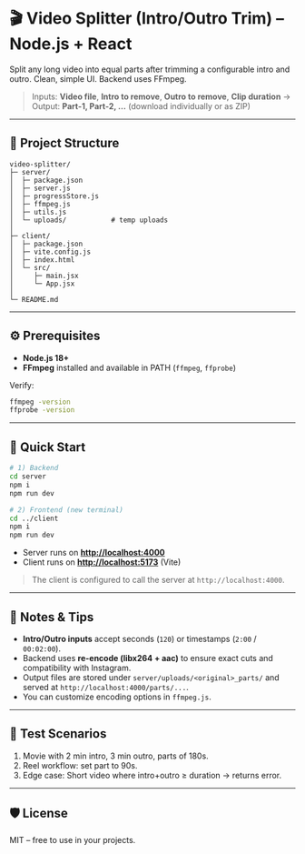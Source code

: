 # 🎬 Video Splitter (Intro/Outro Trim) – Node.js + React

Split any long video into equal parts after trimming a configurable intro and outro. Clean, simple UI. Backend uses FFmpeg.

> Inputs: **Video file**, **Intro to remove**, **Outro to remove**, **Clip duration** → Output: **Part-1, Part-2, …** (download individually or as ZIP)

---

## 🧱 Project Structure

```
video-splitter/
├─ server/
│  ├─ package.json
│  ├─ server.js
│  ├─ progressStore.js
│  ├─ ffmpeg.js
│  ├─ utils.js
│  └─ uploads/           # temp uploads
│
├─ client/
│  ├─ package.json
│  ├─ vite.config.js
│  ├─ index.html
│  └─ src/
│     ├─ main.jsx
│     └─ App.jsx
│
└─ README.md
```

---

## ⚙️ Prerequisites

* **Node.js 18+**
* **FFmpeg** installed and available in PATH (`ffmpeg`, `ffprobe`)

Verify:

```bash
ffmpeg -version
ffprobe -version
```

---

## 🚀 Quick Start

```bash
# 1) Backend
cd server
npm i
npm run dev

# 2) Frontend (new terminal)
cd ../client
npm i
npm run dev
```

* Server runs on **[http://localhost:4000](http://localhost:4000)**
* Client runs on **[http://localhost:5173](http://localhost:5173)** (Vite)

> The client is configured to call the server at `http://localhost:4000`.

---

## 📌 Notes & Tips

* **Intro/Outro inputs** accept seconds (`120`) or timestamps (`2:00` / `00:02:00`).
* Backend uses **re-encode (libx264 + aac)** to ensure exact cuts and compatibility with Instagram.
* Output files are stored under `server/uploads/<original>_parts/` and served at `http://localhost:4000/parts/...`.
* You can customize encoding options in `ffmpeg.js`.

---

## 🧪 Test Scenarios

1. Movie with 2 min intro, 3 min outro, parts of 180s.
2. Reel workflow: set part to 90s.
3. Edge case: Short video where intro+outro ≥ duration → returns error.

---

## 🛡️ License
MIT – free to use in your projects.
